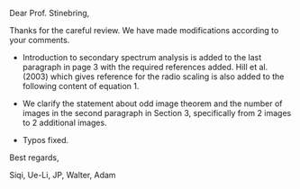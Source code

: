 Dear Prof. Stinebring,

Thanks for the careful review. We have made modifications according to your comments.

* Introduction to secondary spectrum analysis is added to the last paragraph in page 3 with the required references added. Hill et al. (2003) which gives reference for the radio scaling is also added to the following content of equation 1.

* We clarify the statement about odd image theorem and the number of images in the second paragraph in Section 3, specifically from 2 images to 2 additional images.

* Typos fixed.


Best regards,

Siqi, Ue-Li, JP, Walter, Adam
